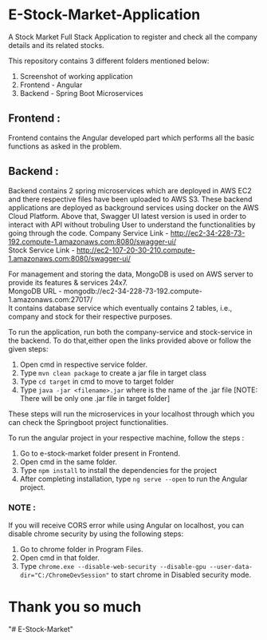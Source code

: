 # E-Stock-Market-Application

A Stock Market Full Stack Application to register and check all the company details and its related stocks.

This repository contains 3 different folders mentioned below:

1. Screenshot of working application
2. Frontend - Angular
3. Backend - Spring Boot Microservices

## Frontend :

Frontend contains the Angular developed part which performs all the basic functions as asked in the problem.

## Backend :

Backend contains 2 spring microservices which are deployed in AWS EC2 and there respective files have been uploaded to AWS S3. These backend applications are deployed as background services using docker on the AWS Cloud Platform.
Above that, Swagger UI latest version is used in order to interact with API without trobuling User to understand the functionalities by going through the code.
Company Service Link - http://ec2-34-228-73-192.compute-1.amazonaws.com:8080/swagger-ui/ \
Stock Service Link - http://ec2-107-20-30-210.compute-1.amazonaws.com:8080/swagger-ui/

For management and storing the data, MongoDB is used on AWS server to provide its features & services 24x7.\
MongoDB URL - mongodb://ec2-34-228-73-192.compute-1.amazonaws.com:27017/ \
It contains database service which eventually contains 2 tables, i.e., company and stock for their respective purposes.

To run the application, run both the company-service and stock-service in the backend. To do that,either open the links provided above or follow the given steps:

1. Open cmd in respective service folder.
2. Type `mvn clean package` to create a jar file in target class
3. Type `cd target` in cmd to move to target folder
4. Type `java -jar <filename>.jar` where <filename> is the name of the .jar file [NOTE: There will be only one .jar file in target folder]

These steps will run the microservices in your localhost through which you can check the Springboot project functionalities.

To run the angular project in your respective machine, follow the steps :

1. Go to e-stock-market folder present in Frontend.
2. Open cmd in the same folder.
3. Type `npm install` to install the dependencies for the project
4. After completing installation, type `ng serve --open` to run the Angular project.

### NOTE :

If you will receive CORS error while using Angular on localhost, you can disable chrome security by using the following steps:

1. Go to chrome folder in Program Files.
2. Open cmd in that folder.
3. Type `chrome.exe --disable-web-security --disable-gpu --user-data-dir="C:/ChromeDevSession"` to start chrome in Disabled security mode.

# Thank you so much
"# E-Stock-Market" 

